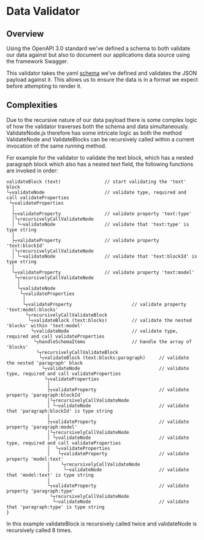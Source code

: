 # Data Validator

## Overview

Using the OpenAPI 3.0 standard we've defined a schema to both validate our data against but also to document our applications data source using the framework Swagger.

This validator takes the yaml [schema](https://github.com/bbc/simorgh/blob/latest/data/schema.yaml) we've defined and validates the JSON payload against it. This allows us to ensure the data is in a format we expect before attempting to render it.

## Complexities

Due to the recursive nature of our data payload there is some complex logic of how the validator traverses both the schema and data simultaneously. ValidateNode.js therefore has some intricate logic as both the method ValidateNode and ValidateBlocks can be recursively called within a current invocation of the same running method.

For example for the validator to validate the text block, which has a nested paragraph block which also has a nested text field, the following functions are invoked in order:
```
validateBlock (text)                // start validating the 'text' block
└┬validateNode                      // validate type, required and call validateProperties
 └┬validateProperties
  │
  ├┬validateProperty                // validate property 'text:type'
  │└┬recursivelyCallValidateNode
  │ └─validateNode                  // validate that 'text:type' is type string
  │
  ├┬validateProperty                // validate property 'text:blockId'
  │└┬recursivelyCallValidateNode
  │ └─validateNode                  // validate that 'text:blockId' is type string
  │
  └┬validateProperty                // validate property 'text:model'
   └┬recursivelyCallValidateNode
    │
    └┬validateNode
     └┬validateProperties
      │
      └┬validateProperty                      // validate property 'text:model:blocks'
       └┬recursivelyCallValidateBlock
        └┬validateBlock (text:blocks)         // validate the nested 'blocks' within 'text:model'
         └┬validateNode                       // validate type, required and call validateProperties
          └┬handleSchemaItems                 // handle the array of 'blocks'
           └┬recursivelyCallValidateBlock
            └┬validateBlock (text:blocks:paragraph)     // validate the nested 'paragraph' block
             └┬validateNode                             // validate type, required and call validateProperties
              └┬validateProperties
               │
               ├┬validateProperty                       // validate property 'paragraph:blockId'
               │└┬recursivelyCallValidateNode
               │ └─validateNode                         // validate that 'paragraph:blockId' is type string
               │
               ├┬validateProperty                       // validate property 'paragraph:model'
               │└┬recursivelyCallValidateNode
               │ └┬validateNode                         // validate type, required and call validateProperties
               │  └┬validateProperties
               │   └┬validateProperty                   // validate property 'model:text'
               │    └┬recursivelyCallValidateNode
               │     └─validateNode                     // validate that 'model:text' is type string
               │
               └┬validateProperty                       // validate property 'paragraph:type'
                └┬recursivelyCallValidateNode
                 └─validateNode                         // validate that 'paragraph:type' is type string
}
```

In this example validateBlock is recursively called twice and validateNode is recursively called 8 times.
